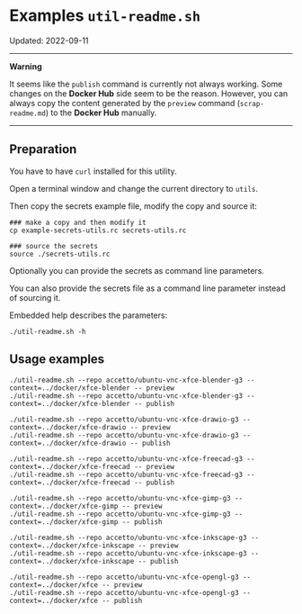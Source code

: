 # Examples `util-readme.sh`

Updated: 2022-09-11

***

**Warning**

It seems like the `publish` command is currently not always working. Some changes on the **Docker Hub** side seem to be the reason.  However, you can always copy the content generated by the `preview` command (`scrap-readme.md`) to the **Docker Hub** manually.

***

## Preparation

You have to have `curl` installed for this utility.

Open a terminal window and change the current directory to `utils`.

Then copy the secrets example file, modify the copy and source it:

```shell
### make a copy and then modify it
cp example-secrets-utils.rc secrets-utils.rc

### source the secrets
source ./secrets-utils.rc
```

Optionally you can provide the secrets as command line parameters.

You can also provide the secrets file as a command line parameter instead of sourcing it.

Embedded help describes the parameters:

```shell
./util-readme.sh -h
```

## Usage examples

```shell
./util-readme.sh --repo accetto/ubuntu-vnc-xfce-blender-g3 --context=../docker/xfce-blender -- preview
./util-readme.sh --repo accetto/ubuntu-vnc-xfce-blender-g3 --context=../docker/xfce-blender -- publish

./util-readme.sh --repo accetto/ubuntu-vnc-xfce-drawio-g3 --context=../docker/xfce-drawio -- preview
./util-readme.sh --repo accetto/ubuntu-vnc-xfce-drawio-g3 --context=../docker/xfce-drawio -- publish

./util-readme.sh --repo accetto/ubuntu-vnc-xfce-freecad-g3 --context=../docker/xfce-freecad -- preview
./util-readme.sh --repo accetto/ubuntu-vnc-xfce-freecad-g3 --context=../docker/xfce-freecad -- publish

./util-readme.sh --repo accetto/ubuntu-vnc-xfce-gimp-g3 --context=../docker/xfce-gimp -- preview
./util-readme.sh --repo accetto/ubuntu-vnc-xfce-gimp-g3 --context=../docker/xfce-gimp -- publish

./util-readme.sh --repo accetto/ubuntu-vnc-xfce-inkscape-g3 --context=../docker/xfce-inkscape -- preview
./util-readme.sh --repo accetto/ubuntu-vnc-xfce-inkscape-g3 --context=../docker/xfce-inkscape -- publish

./util-readme.sh --repo accetto/ubuntu-vnc-xfce-opengl-g3 --context=../docker/xfce -- preview
./util-readme.sh --repo accetto/ubuntu-vnc-xfce-opengl-g3 --context=../docker/xfce -- publish
```
